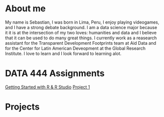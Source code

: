 # About me
My name is Sebastian, I was born in Lima, Peru, I enjoy playing videogames, and I have a strong debate background. I am a data science major because it it is at the intersection of my two loves: humanities and data and I believe that it can be used to do many great things. I currently work as a reasearch assistant for the Transparent Development Footprints team at Aid Data and for the Center for Latin American Deveopment at the Global Research Institute. I love to learn and I look forward to learning alot.

# DATA 444 Assignments

[Getting Started with R & R Studio](8-21_Getting_Started_with_R_&_R_Studio.md)
[Project 1](Project_1.md)

# Projects
